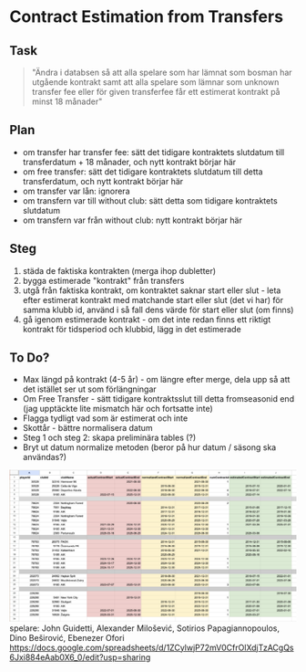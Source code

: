 # Contract Estimation from Transfers

## Task
> "Ändra i databsen så att alla spelare som har lämnat som bosman har utgående kontrakt samt att alla spelare som lämnar som unknown transfer fee eller för given transferfee får ett estimerat kontrakt på minst 18 månader"

## Plan
- om transfer har transfer fee: sätt det tidigare kontraktets slutdatum till transferdatum + 18 månader, och nytt kontrakt börjar här
- om free transfer: sätt det tidigare kontraktets slutdatum till detta transferdatum, och nytt kontrakt börjar här
- om transfer var lån: ignorera
- om transfern var till without club: sätt detta som tidigare kontraktets slutdatum
- om transfern var från without club: nytt kontrakt börjar här

## Steg
1. städa de faktiska kontrakten (merga ihop dubletter)
2. bygga estimerade "kontrakt" från transfers
3. utgå från faktiska kontrakt, om kontraktet saknar start eller slut - leta efter estimerat kontrakt med matchande start eller slut (det vi har) för samma klubb id, använd i så fall dens värde för start eller slut (om finns)
4. gå igenom estimerade kontrakt - om det inte redan finns ett riktigt kontrakt för tidsperiod och klubbid, lägg in det estimerade

## To Do?
- Max längd på kontrakt (4-5 år) - om längre efter merge, dela upp så att det istället ser ut som förlängningar
- Om Free Transfer - sätt tidigare kontraktsslut till detta fromseasonid end (jag upptäckte lite mismatch här och fortsatte inte)
- Flagga tydligt vad som är estimerat och inte
- Skottår - bättre normalisera datum
- Steg 1 och steg 2: skapa preliminära tables (?)
- Bryt ut datum normalize metoden (beror på hur  datum / säsong ska användas?)

 ![sheet](./img/sheet.png)
spelare: John Guidetti, Alexander Milošević, Sotirios Papagiannopoulos, Dino Beširović, Ebenezer Ofori
https://docs.google.com/spreadsheets/d/1ZCylwjP72mV0CfrOlXdjTzACgQs6Jxi884eAab0X6_0/edit?usp=sharing
